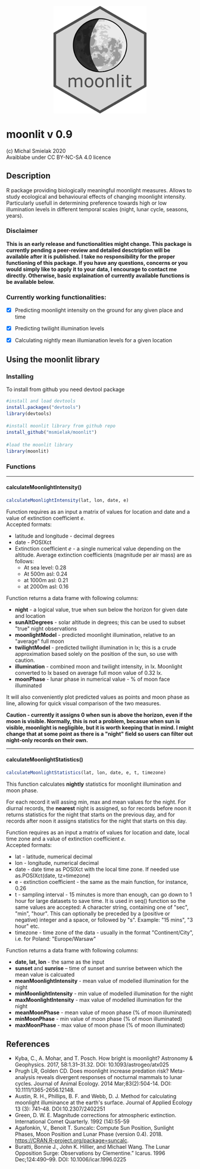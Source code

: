 

<p align="center">
  <img align="center" src="graphics/moonlit_logo.png" width="250px"/>
</p>

# moonlit v 0.9
(c) Michal Smielak 2020  
Avaiblabe under CC BY-NC-SA 4.0 licence

## Description

R package providing biologically meaningful moonlight measures. Allows to study ecological and behavioural effects of changing moonlight intensity.
Particularly usefull in determining preference towards high or low illumination levels in different temporal scales (night, lunar cycle, seasons, years).


### Disclaimer

__This is an early release and functionalities might change. This package is currently pending a peer-review and detailed desctription will be available after it is published. I take no responsibility for the proper functioning of this package. If you have any questions, concerns or you would simply like to apply it to your data, I encourage to contact me directly. Otherwise, basic explaination of currently available functions is be available below.__


### Currently working functionalities:

- [x] Predicting moonlight intensity on the ground for any given place and time
- [x] Predicting twilight illumination levels 
- [x] Calculating nightly mean illumianation levels for a given location



## Using the moonlit library
### Installing
To install from github you need devtool package

```R
#install and load devtools
install.packages("devtools")
library(devtools)

#install moonlit library from github repo
install_github("msmielak/moonlit")

#load the moonlit library
library(moonlit)
```

### Functions
---

#### calculateMoonlightIntensity()


```R
calculateMoonlightIntensity(lat, lon, date, e)
```
Function requires as an input a matrix of values for location and date and a value of extinction coefficient *e*.  
Accepted formats:

* latitude and longitude - decimal degrees
* date - POSIXct
* Extinction coefficient *e* - a single numerical value depending on the altitude. Average extinction coefficients (magnitude per air mass) are as follows:
  - At sea level: 0.28
  - At 500m asl: 0.24
  - at 1000m asl: 0.21
  - at 2000m asl: 0.16

Function returns a data frame with following columns:

* **night** - a logical value, true when sun below the horizon for given date and location
* **sunAltDegrees** - solar altitude in degrees; this can be used to subset "true" night observations
* **moonlightModel** - predicted moonlight illumination, relative to an "average" full moon
* **twilightModel** - predicted twilight illumination in lx; this is a crude approximation based solely on the position of the sun, so use with caution.
* **illumination** - combined moon and twilight intensity, in lx. Moonlight converted to lx based on average full moon value of 0.32 lx.
* **moonPhase** - lunar phase in numerical value - % of moon face illuminated

It will also conveniently plot predicted values as points and moon phase as line, allowing for quick visual comparison of the two measures.

**Caution -  currently it assigns 0 when sun is above the horizon, even if the moon is visible. Normally, this is not a problem, becasue when sun is visible, moonlight is negligible, but it is worth keeping that in mind. I might change that at some point as there is a "night" field so users can filter out night-only records on their own.**

---
#### calculateMoonlightStatistics()
```R
calculateMoonlightStatistics(lat, lon, date, e, t, timezone)
```

This function calculates **nightly** statistics for moonlight illumination and moon phase.

For each record it will assing min, max and mean values for the night. For diurnal records, the **nearest** night is assigned, so for records before noon it returns statistics for the night that starts on the previous day, and for records after noon it assigns statistics for the night that starts on this day.

Function requires as an input a matrix of values for location and date, local time zone and a value of extinction coefficient *e*.  
Accepted formats: 

* lat - latitude, numerical decimal
* lon - longitude, numerical decimal
* date - date time as POSIXct with the local time zone. If needed use as.POSIXct(date, tz=timezone)
* e - extinction coefficient - the same as the main function, for instance, 0.26
* t - sampling interval -  15 minutes is more than enough, can go down to 1 hour for large datasets to save time.
It is used in seq() function so the same values are accepted: A character string, containing one of "sec", "min", "hour". This can optionally be preceded by a (positive or negative) integer and a space, or followed by "s". Example: "15 mins", "3 hour" etc.
* timezone - time zone of the data - usually in the format "Continent/City", i.e. for Poland: "Europe/Warsaw"


Function returns a data frame with following columns:

* **date, lat, lon** - the same as the input
*	**sunset** and **sunrise** – time of sunset and sunrise between which the mean value is calcuated 
* **meanMoonlightIntensity** - mean value of modelled illumination for the night
* **minMoonlightIntensity** - min value of modelled illumination for the night
* **maxMoonlightIntensity** - max value of modelled illumination for the night
* **meanMoonPhase** - mean value of moon phase (% of moon illuminated)
* **minMoonPhase** - min value of moon phase (% of moon illuminated)
* **maxMoonPhase** - max value of moon phase (% of moon illuminated)



## References

* Kyba, C., A. Mohar, and T. Posch. How bright is moonlight? Astronomy & Geophysics. 2017, 58:1.31–31.32. DOI: 10.1093/astrogeo/atx025  
* Prugh LR, Golden CD. Does moonlight increase predation risk? Meta-analysis reveals divergent responses of nocturnal mammals to lunar cycles. Journal of Animal Ecology. 2014 Mar;83(2):504-14. DOI: 10.1111/1365-2656.12148.  
* Austin, R. H., Phillips, B. F. and Webb, D. J. Method for calculating moonlight illuminance at the earth's surface. Journal of Applied Ecology 13 (3): 741–48. DOI:10.2307/2402251  
* Green, D. W. E. Magnitude corrections for atmospheric extinction. International Comet Quarterly. 1992 (14):55-59  
* Agafonkin, V., Benoit T. Suncalc: Compute Sun Position, Sunlight Phases, Moon Position and Lunar Phase (version 0.4). 2018. https://CRAN.R-project.org/package=suncalc.  
* Buratti, Bonnie J., John K. Hillier, and Michael Wang. The Lunar Opposition Surge: Observations by Clementine.” Icarus. 1996 Dec;124:490–99. DOI: 10.1006/icar.1996.0225

